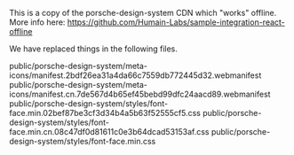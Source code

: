 This is a copy of the porsche-design-system CDN which "works" offline.
More info here: https://github.com/Humain-Labs/sample-integration-react-offline

We have replaced things in the following files.

public/porsche-design-system/meta-icons/manifest.2bdf26ea31a4da66c7559db772445d32.webmanifest
public/porsche-design-system/meta-icons/manifest.cn.7de567d4b65ef45bebd99dfc24aacd89.webmanifest
public/porsche-design-system/styles/font-face.min.02bef87be3cf3d34b4a5b63f52555cf5.css
public/porsche-design-system/styles/font-face.min.cn.08c47df0d81611c0e3b64dcad53153af.css
public/porsche-design-system/styles/font-face.min.css
